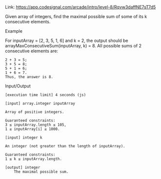 Link: https://app.codesignal.com/arcade/intro/level-8/Rqvw3daffNE7sT7d5

Given array of integers, find the maximal possible sum of some of its k consecutive elements.

Example

For inputArray = [2, 3, 5, 1, 6] and k = 2, the output should be
arrayMaxConsecutiveSum(inputArray, k) = 8.
All possible sums of 2 consecutive elements are:

    2 + 3 = 5;
    3 + 5 = 8;
    5 + 1 = 6;
    1 + 6 = 7.
    Thus, the answer is 8.

Input/Output

    [execution time limit] 4 seconds (js)

    [input] array.integer inputArray

    Array of positive integers.

    Guaranteed constraints:
    3 ≤ inputArray.length ≤ 105,
    1 ≤ inputArray[i] ≤ 1000.

    [input] integer k

    An integer (not greater than the length of inputArray).

    Guaranteed constraints:
    1 ≤ k ≤ inputArray.length.

    [output] integer
        The maximal possible sum.

